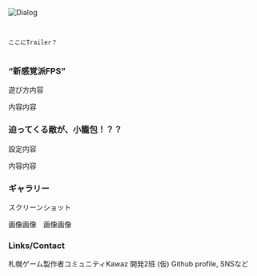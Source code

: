 ![Dialog](https://user-images.githubusercontent.com/13903318/59257756-89a51000-8c71-11e9-8a89-192de86e5c17.png)
```


ここにTrailer？


```
### “新感覚派FPS”　


遊び方内容

内容内容



### 迫ってくる敵が、小籠包！？？


設定内容

内容内容



### ギャラリー


スクリーンショット

画像画像　画像画像



### Links/Contact

札幌ゲーム製作者コミュニティKawaz 開発2班 (仮)
Github profile, SNSなど


